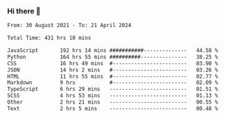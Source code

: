 ### Hi there 👋

<!--
**dominoto/dominoto** is a ✨ _special_ ✨ repository because its `README.md` (this file) appears on your GitHub profile.

Here are some ideas to get you started:

- 🔭 I’m currently working on ...
- 🌱 I’m currently learning ...
- 👯 I’m looking to collaborate on ...
- 🤔 I’m looking for help with ...
- 💬 Ask me about ...
- 📫 How to reach me: ...
- 😄 Pronouns: ...
- ⚡ Fun fact: ...
-->
<!--START_SECTION:waka-->

```txt
From: 30 August 2021 - To: 21 April 2024

Total Time: 431 hrs 10 mins

JavaScript       192 hrs 14 mins ###########--------------   44.58 %
Python           164 hrs 55 mins ##########---------------   38.25 %
CSS              16 hrs 49 mins  #------------------------   03.90 %
JSON             14 hrs 2 mins   #------------------------   03.26 %
HTML             11 hrs 55 mins  #------------------------   02.77 %
Markdown         9 hrs           #------------------------   02.09 %
TypeScript       6 hrs 29 mins   -------------------------   01.51 %
SCSS             4 hrs 53 mins   -------------------------   01.13 %
Other            2 hrs 21 mins   -------------------------   00.55 %
Text             2 hrs 5 mins    -------------------------   00.48 %
```

<!--END_SECTION:waka-->
